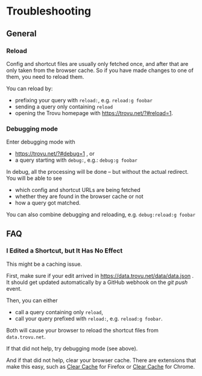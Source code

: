 # Troubleshooting

## General

### Reload

Config and shortcut files are usually only fetched once, and after that are only taken from the browser cache. So if you have made changes to one of them, you need to reload them.

You can reload by:

-   prefixing your query with `reload:`, e.g. `reload:g foobar`
-   sending a query only containing `reload`
-   opening the Trovu homepage with https://trovu.net/?#reload=1.

### Debugging mode

Enter debugging mode with

-   https://trovu.net/?#debug=1 , or
-   a query starting with `debug:`, e.g.: `debug:g foobar`

In debug, all the processing will be done – but without the actual redirect. You will be able to see

-   which config and shortcut URLs are being fetched
-   whether they are found in the browser cache or not
-   how a query got matched.

You can also combine debugging and reloading, e.g. `debug:reload:g foobar`

## FAQ

### I Edited a Shortcut, but It Has No Effect

This might be a caching issue.

First, make sure if your edit arrived in https://data.trovu.net/data/data.json . It should get updated automatically by a GitHub webhook on the _git push_ event.

Then, you can either

-   call a query containing only `reload`,
-   call your query prefixed with `reload:`, e.g. `reload:g foobar`.

Both will cause your browser to reload the shortcut files from `data.trovu.net`.

If that did not help, try debugging mode (see above).

And if that did not help, clear your browser cache. There are extensions that make this easy, such as [Clear Cache](https://addons.mozilla.org/de/firefox/addon/clearcache/) for Firefox or [Clear Cache](https://chrome.google.com/webstore/detail/clear-cache/cppjkneekbjaeellbfkmgnhonkkjfpdn) for Chrome.
